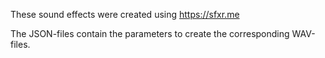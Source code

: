 
These sound effects were created using https://sfxr.me  

The JSON-files contain the parameters to create the corresponding WAV-files.  
